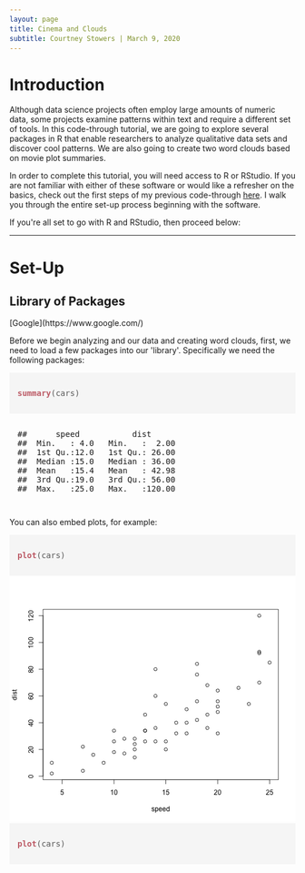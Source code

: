 ```yaml
---
layout: page
title: Cinema and Clouds
subtitle: Courtney Stowers | March 9, 2020
---
```


<html>

<head>
<style type="text/css">
.inline {
  background-color: #f7f7f7;
  border:solid 1px #B0B0B0;
}
.error {
	font-weight: bold;
	color: #FF0000;
}
.warning {
	font-weight: bold;
}
.message {
	font-style: italic;
}
.source, .output, .warning, .error, .message {
	padding: 1em;
}
.source {
  background-color: #f5f5f5;
}
.left {
  text-align: left;
}
.right {
  text-align: right;
}
.center {
  text-align: center;
}
.hl.num {
  color: #AF0F91;
}
.hl.str {
  color: #317ECC;
}
.hl.com {
  color: #AD95AF;
  font-style: italic;
}
.hl.opt {
  color: #000000;
}
.hl.std {
  color: #585858;
}
.hl.kwa {
  color: #295F94;
  font-weight: bold;
}
.hl.kwb {
  color: #B05A65;
}
.hl.kwc {
  color: #55aa55;
}
.hl.kwd {
  color: #BC5A65;
  font-weight: bold;
}
</style>
<title>Cinema and Clouds</title>
</head>

<body>

<h1> Introduction </h1>

<p markdown="1"> Although data science projects often employ large amounts of numeric data, some projects examine patterns within text and require a different set of tools. In this code-through tutorial, we are going to explore several packages in R that enable researchers to analyze qualitative data sets and discover cool patterns. We are also going to create two word clouds based on movie plot summaries.

In order to complete this tutorial, you will need access to R or RStudio. If you are not familiar with either of these software or would like a refresher on the basics, check out the first steps of my previous code-through <a href="https://castower.github.io/2020-02-29-waffles/" target="_blank">here</a>. I walk you through the entire set-up process beginning with the software.

If you're all set to go with R and RStudio, then proceed below:  </p>

<hr>

<h1> Set-Up </h1>

<h2> Library of Packages </h2>

<p markdown="1">[Google](https://www.google.com/)

Before we begin analyzing and our data and creating word clouds, first, we need to load a few packages into our 'library'. Specifically we need the following packages: </p>


<div class="chunk" id="unnamed-chunk-1"><div class="rcode"><div class="source"><pre class="knitr r"><span class="hl kwd">summary</span><span class="hl std">(cars)</span>
</pre></div>
<div class="output"><pre class="knitr r">##      speed           dist       
##  Min.   : 4.0   Min.   :  2.00  
##  1st Qu.:12.0   1st Qu.: 26.00  
##  Median :15.0   Median : 36.00  
##  Mean   :15.4   Mean   : 42.98  
##  3rd Qu.:19.0   3rd Qu.: 56.00  
##  Max.   :25.0   Max.   :120.00
</pre></div>
</div></div>

<p>You can also embed plots, for example:</p>

<div class="chunk" id="unnamed-chunk-2"><div class="rcode"><div class="source"><pre class="knitr r"><span class="hl kwd">plot</span><span class="hl std">(cars)</span>
</pre></div>
</div><div class="rimage default"><img src="/figure/unnamed-chunk-2-1.png" title="plot of chunk unnamed-chunk-2" alt="plot of chunk unnamed-chunk-2" class="plot" /></div></div>

<div class="chunk" id="unnamed-chunk-3"><div class="rcode"><div class="source"><pre class="knitr r"><span class="hl kwd">plot</span><span class="hl std">(cars)</span>
</pre></div>
</div></div>


</body>
</html>
